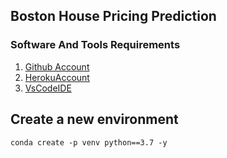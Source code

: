 ## Boston House Pricing Prediction

### Software And Tools Requirements

1. [Github Account](https://github.com)
2. [HerokuAccount](https://heroku.com)
3. [VsCodeIDE](https://code.visualstudio.com/)

## Create a new environment
```
conda create -p venv python==3.7 -y
```